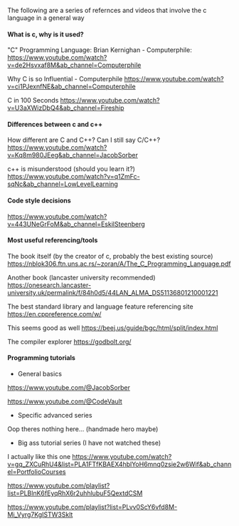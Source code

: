 The following are a series of refernces and videos that involve the c language in a general way

#### What is c, why is it used?
"C" Programming Language: Brian Kernighan - Computerphile:
https://www.youtube.com/watch?v=de2Hsvxaf8M&ab_channel=Computerphile

Why C is so Influential - Computerphile
https://www.youtube.com/watch?v=ci1PJexnfNE&ab_channel=Computerphile

C in 100 Seconds
https://www.youtube.com/watch?v=U3aXWizDbQ4&ab_channel=Fireship

#### Differences between c and c++
How different are C and C++? Can I still say C/C++?
https://www.youtube.com/watch?v=Kq8m980JEeg&ab_channel=JacobSorber

c++ is misunderstood (should you learn it?)
https://www.youtube.com/watch?v=q1ZmFc-sqNc&ab_channel=LowLevelLearning

#### Code style decisions
https://www.youtube.com/watch?v=443UNeGrFoM&ab_channel=EskilSteenberg

#### Most useful referencing/tools
The book itself (by the creator of c, probably the best existing source)
https://nblok306.ftn.uns.ac.rs/~zoran/A/The_C_Programming_Language.pdf

Another book (lancaster university recommended)
https://onesearch.lancaster-university.uk/permalink/f/84h0d5/44LAN_ALMA_DS51136801210001221

The best standard library and language feature referencing site
https://en.cppreference.com/w/

This seems good as well
https://beej.us/guide/bgc/html/split/index.html

The compiler explorer
https://godbolt.org/

#### Programming tutorials

- General basics

https://www.youtube.com/@JacobSorber

https://www.youtube.com/@CodeVault

- Specific advanced series

Oop theres nothing here... (handmade hero maybe)

- Big ass tutorial series (I have not watched these)

I actually like this one
https://www.youtube.com/watch?v=gq_ZXCuRhU4&list=PLA1FTfKBAEX4hblYoH6mnq0zsie2w6Wif&ab_channel=PortfolioCourses

https://www.youtube.com/playlist?list=PLBlnK6fEyqRhX6r2uhhlubuF5QextdCSM

https://www.youtube.com/playlist?list=PLvv0ScY6vfd8M-Mi_Vyrg7KgISTW3Sklt
